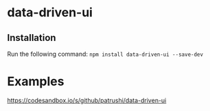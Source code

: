 # data-driven-ui

## Installation
Run the following command:
`npm install data-driven-ui --save-dev`

# Examples
https://codesandbox.io/s/github/patrushi/data-driven-ui
